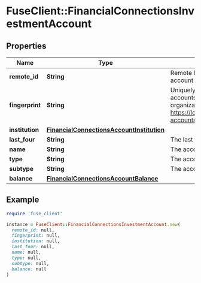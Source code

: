 # FuseClient::FinancialConnectionsInvestmentAccount

## Properties

| Name | Type | Description | Notes |
| ---- | ---- | ----------- | ----- |
| **remote_id** | **String** | Remote Id of the account, ie Plaid or Teller account id | [optional] |
| **fingerprint** | **String** | Uniquely identifies this account across all accounts associated with your organization. See more information here: https://letsfuse.readme.io/docs/duplicate-accounts | [optional] |
| **institution** | [**FinancialConnectionsAccountInstitution**](FinancialConnectionsAccountInstitution.md) |  | [optional] |
| **last_four** | **String** | The last four digits of the account number. | [optional] |
| **name** | **String** | The account&#39;s name, ie &#39;My Checking&#39; | [optional] |
| **type** | **String** | The account&#39;s type e.g depository. | [optional] |
| **subtype** | **String** | The account&#39;s subtype e.g checking | [optional] |
| **balance** | [**FinancialConnectionsAccountBalance**](FinancialConnectionsAccountBalance.md) |  | [optional] |

## Example

```ruby
require 'fuse_client'

instance = FuseClient::FinancialConnectionsInvestmentAccount.new(
  remote_id: null,
  fingerprint: null,
  institution: null,
  last_four: null,
  name: null,
  type: null,
  subtype: null,
  balance: null
)
```

